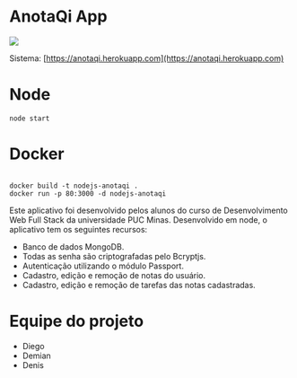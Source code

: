 # AnotaQi App

![](https://anotaqi.herokuapp.com/img/logo.png)

Sistema: [https://anotaqi.herokuapp.com](https://anotaqi.herokuapp.com)

# Node

```
node start

```

# Docker

```

docker build -t nodejs-anotaqi .
docker run -p 80:3000 -d nodejs-anotaqi

```

Este aplicativo foi desenvolvido pelos alunos do curso de Desenvolvimento Web Full Stack da universidade PUC Minas. Desenvolvido em node, o aplicativo tem os seguintes recursos:

- Banco de dados MongoDB.
- Todas as senha são criptografadas pelo Bcryptjs.
- Autenticação utilizando o módulo Passport.
- Cadastro, edição e remoção de notas do usuário.
- Cadastro, edição e remoção de tarefas das notas cadastradas.

# Equipe do projeto

- Diego
- Demian
- Denis